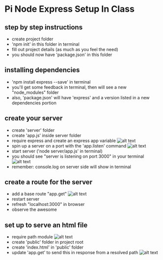 Pi Node Express Setup In Class
==============================

step by step instructions
-------------------------

* create project folder
* 'npm init' in this folder in terminal
* fill out project details (as much as you feel the need)
* you should now have 'package.json' in this folder

installing dependencies
-----------------------
* 'npm install express --save' in terminal
* you'll get some feedback in terminal, then will see a new "node_modules" folder
* also, 'package.json' will have 'express' and a version listed in a new dependencies portion

create your server
-------------------
* create 'server' folder
* create 'app.js' inside server folder
* require express and create an express app variable
![alt text](pics/server_0.png)
* spin up a server on a port with the 'app.listen' command
![alt text](pics/server_1.png)
* start server ('node server/app.js' in terminal)
* you should see "server is listening on port 3000" in your terminal
![alt text](pics/server_2.png)
* remember: console.log on server side will show in terminal

create a route for the server
-----------------------------
* add a base route "app.get"
![alt text](pics/helloWorldServer.png)
* restart server
* refresh "localhost:3000" in browser
* observe the awesome

set up to serve an html file
----------------------------
* require path module
![alt text](pics/requirePath.png)
* create 'public' folder in project root
* create 'index.html' in 'public' folder
* update 'app.get' to send this in response from a resolved path
![alt text](pics/pathResolve.png)
